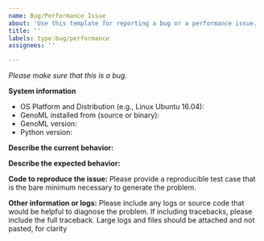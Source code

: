 ```yaml
---
name: Bug/Performance Issue
about: 'Use this template for reporting a bug or a performance issue. '
title: ''
labels: type:bug/performance
assignees: ''

---
```


<em>Please make sure that this is a bug.</em>

**System information**
- OS Platform and Distribution (e.g., Linux Ubuntu 16.04):
- GenoML installed from (source or binary):
- GenoML version:
- Python version:

**Describe the current behavior:**

**Describe the expected behavior:**

**Code to reproduce the issue:**
Please provide a reproducible test case that is the bare minimum necessary to generate the problem.

**Other information or logs:**
Please include any logs or source code that would be helpful to diagnose the problem.
If including tracebacks, please include the full traceback. Large logs and files should be attached and not pasted, for clarity 
